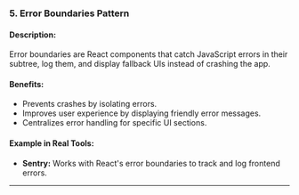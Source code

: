 ### **5. Error Boundaries Pattern**

#### Description:

Error boundaries are React components that catch JavaScript errors in their subtree, log them, and display fallback UIs instead of crashing the app.

#### Benefits:

- Prevents crashes by isolating errors.
- Improves user experience by displaying friendly error messages.
- Centralizes error handling for specific UI sections.

#### Example in Real Tools:

- **Sentry:** Works with React's error boundaries to track and log frontend errors.

---
